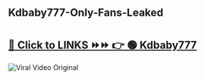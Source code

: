 
 ## Kdbaby777-Only-Fans-Leaked

# <h2><a href="https://clipsfans.com/Kdbaby777&ref=git">🔗 Click to LINKS ⏩⏩ 👉 🟢 Kdbaby777 </a></h2>

<a href="https://clipsfans.com/Kdbaby777&ref=git" rel="nofollow" data-target="animated-image.originalLink"><img src="https://i.ibb.co.com/xMMVF88/686577567.gif" alt="Viral Video Original" style="max-width: 100%; display: inline-block;" data-target="animated-image.originalImage"></a>
